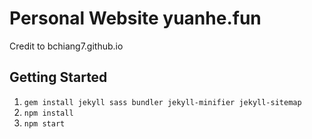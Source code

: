 # Personal Website yuanhe.fun
Credit to bchiang7.github.io

## Getting Started

1.  `gem install jekyll sass bundler jekyll-minifier jekyll-sitemap`
1.  `npm install`
1.  `npm start`
